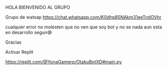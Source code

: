 HOLA BIENVENIDO AL GRUPO


Grupo de watsap https://chat.whatsapp.com/K0dhp85NAkm31eeTndOVhr


cualquier error no molesten que no ven que soy bot y no se nada aun esta en desarrollo segun😅

Gracias


Activar Replit

https://replit.com/@YonaGamerp/OtakuBotXD#main.py
